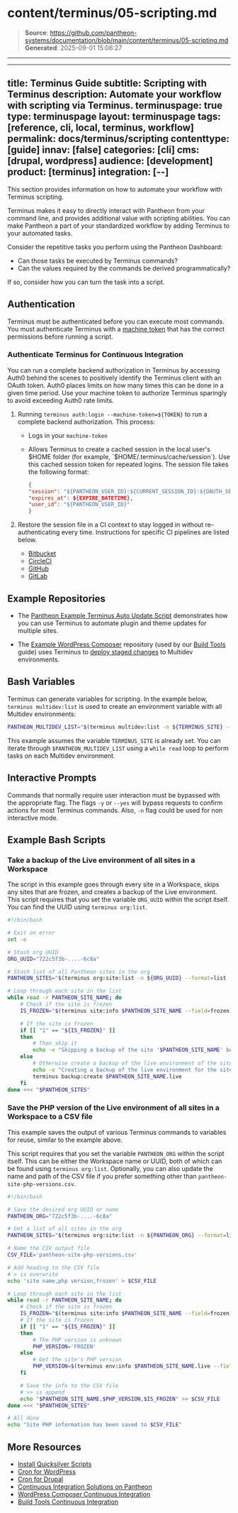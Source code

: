 # content/terminus/05-scripting.md

> **Source**: https://github.com/pantheon-systems/documentation/blob/main/content/terminus/05-scripting.md
> **Generated**: 2025-09-01 15:06:27

---

---
title: Terminus Guide
subtitle: Scripting with Terminus
description: Automate your workflow with scripting via Terminus.
terminuspage: true
type: terminuspage
layout: terminuspage
tags: [reference, cli, local, terminus, workflow]
permalink: docs/terminus/scripting
contenttype: [guide]
innav: [false]
categories: [cli]
cms: [drupal, wordpress]
audience: [development]
product: [terminus]
integration: [--]
---

This section provides information on how to automate your workflow with Terminus scripting.

Terminus makes it easy to directly interact with Pantheon from your command line, and provides additional value with scripting abilities. You can make Pantheon a part of your standardized workflow by adding Terminus to your automated tasks.

Consider the repetitive tasks you perform using the Pantheon Dashboard:

- Can those tasks be executed by Terminus commands?
- Can the values required by the commands be derived programmatically?

If so, consider how you can turn the task into a script.

## Authentication

Terminus must be authenticated before you can execute most commands. You must authenticate Terminus with a [machine token](/terminus/install#machine-token) that has the correct permissions before running a script.

### Authenticate Terminus for Continuous Integration

You can run a complete backend authorization in Terminus by accessing Auth0 behind the scenes to positively identify the Terminus client with an OAuth token. Auth0 places limits on how many times this can be done in a given time period. Use your machine token to authorize Terminus sparingly to avoid exceeding Auth0 rate limits.

1. Running `terminus auth:login --machine-token=${TOKEN}` to run a complete backend authorization. This process:

    - Logs in your `machine-token`
    - Allows Terminus to create a cached session in the local user's $HOME folder (for example, `$HOME/.terminus/cache/session`). Use this cached session token for repeated logins. The session file takes the following format:

        ```json
        {
        "session": "${PANTHEON_USER_ID}:${CURRENT_SESSION_ID}:${OAUTH_SESSION_TOKEN}",
        "expires_at": ${EXPIRE_DATETIME},
        "user_id": "${PANTHEON_USER_ID}"
        }
        ```

1. Restore the session file in a CI context to stay logged in without re-authenticating every time. Instructions for specific CI pipelines are listed below.

    - [Bitbucket](/terminus/ci/bitbucket)
    - [CircleCI](/terminus/ci/circleci)
    - [GitHub](/terminus/ci/github-actions)
    - [GitLab](/terminus/ci/gitlab)


## Example Repositories

- The [Pantheon Example Terminus Auto Update Script](https://github.com/pantheon-systems/example-terminus-auto-update-script) demonstrates how you can use Terminus to automate plugin and theme updates for multiple sites.

- The [Example WordPress Composer](https://github.com/pantheon-systems/example-wordpress-composer) repository (used by our [Build Tools](/guides/build-tools) guide) uses Terminus to [deploy staged changes](https://github.com/pantheon-systems/example-wordpress-composer/blob/46ff34e2b9f421a1c0eae72ade80376e8dd42f31/.circleci/deploy-to-pantheon.sh) to Multidev environments.

## Bash Variables

Terminus can generate variables for scripting. In the example below, `terminus multidev:list` is used to create an environment variable with all Multidev environments:

```bash
PANTHEON_MULTIDEV_LIST="$(terminus multidev:list -n ${TERMINUS_SITE} --format=list --field=Name)"
```

This example assumes the variable `TERMINUS_SITE` is already set. You can iterate through `$PANTHEON_MULTIDEV_LIST` using a `while read` loop to perform tasks on each Multidev environment.

## Interactive Prompts

Commands that normally require user interaction must be bypassed with the appropriate flag. The flags `-y` or `--yes` will bypass requests to confirm actions for most Terminus commands. Also, `-n` flag could be used for non interactive mode.

## Example Bash Scripts

### Take a backup of the Live environment of all sites in a Workspace

The script in this example goes through every site in a Workspace, skips any sites that are frozen, and creates a backup of the Live environment. This script requires that you set the variable `ORG_UUID` within the script itself. You can find the UUID using `terminus org:list`.


```bash
#!/bin/bash

# Exit on error
set -e

# Stash org UUID
ORG_UUID="722c5f3b-....-6c8a"

# Stash list of all Pantheon sites in the org
PANTHEON_SITES="$(terminus org:site:list -n ${ORG_UUID} --format=list --field=Name)"

# Loop through each site in the list
while read -r PANTHEON_SITE_NAME; do
    # Check if the site is frozen
    IS_FROZEN="$(terminus site:info $PANTHEON_SITE_NAME --field=frozen)"

    # If the site is frozen
    if [[ "1" == "${IS_FROZEN}" ]]
    then
        # Then skip it
        echo -e "Skipping a backup of the site '$PANTHEON_SITE_NAME' because it is frozen...\n"
    else
        # Otherwise create a backup of the live environment of the site
        echo -e "Creating a backup of the live environment for the site '$PANTHEON_SITE_NAME'...\n"
        terminus backup:create $PANTHEON_SITE_NAME.live
    fi
done <<< "$PANTHEON_SITES"
```

### Save the PHP version of the Live environment of all sites in a Workspace to a CSV file

This example saves the output of various Terminus commands to variables for reuse, similar to the example above.

This script requires that you set the variable `PANTHEON_ORG` within the script itself. This can be either the Workspace name or UUID, both of which can be found using `terminus org:list`. Optionally, you can also update the name and path of the CSV file if you prefer something other than `pantheon-site-php-versions.csv`.

```bash
#!/bin/bash

# Save the desired org UUID or name
PANTHEON_ORG="722c5f3b-....-6c8a"

# Get a list of all sites in the org
PANTHEON_SITES="$(terminus org:site:list -n ${PANTHEON_ORG} --format=list --field=Name)"

# Name the CSV output file
CSV_FILE='pantheon-site-php-versions.csv'

# Add heading to the CSV file
# > is overwrite
echo 'site name,php version,frozen' > $CSV_FILE

# Loop through each site in the list
while read -r PANTHEON_SITE_NAME; do
	# Check if the site is frozen
	IS_FROZEN="$(terminus site:info $PANTHEON_SITE_NAME --field=frozen)"
	# If the site is frozen
    if [[ "1" == "${IS_FROZEN}" ]]
    then
		# The PHP version is unknown
		PHP_VERSION='FROZEN'
	else
		# Get the site's PHP version
		PHP_VERSION=$(terminus env:info $PANTHEON_SITE_NAME.live --field php_version)
	fi

	# Save the info to the CSV file
	# >> is append
	echo "$PANTHEON_SITE_NAME,$PHP_VERSION,$IS_FROZEN" >> $CSV_FILE
done <<< "$PANTHEON_SITES"

# All done
echo "Site PHP information has been saved to $CSV_FILE"
```



## More Resources

- [Install Quicksilver Scripts](/guides/quicksilver/install-script)
- [Cron for WordPress](/guides/wordpress-developer/wordpress-cron)
- [Cron for Drupal](/drupal-cron)
- [Continuous Integration Solutions on Pantheon](/continuous-integration)
- [WordPress Composer Continuous Integration](/guides/wordpress-composer/create-wp-site-composer-ci-auto-test#continuous-integration)
- [Build Tools Continuous Integration](/guides/wordpress-composer/create-wp-site-composer-ci-auto-test#continuous-integration)
